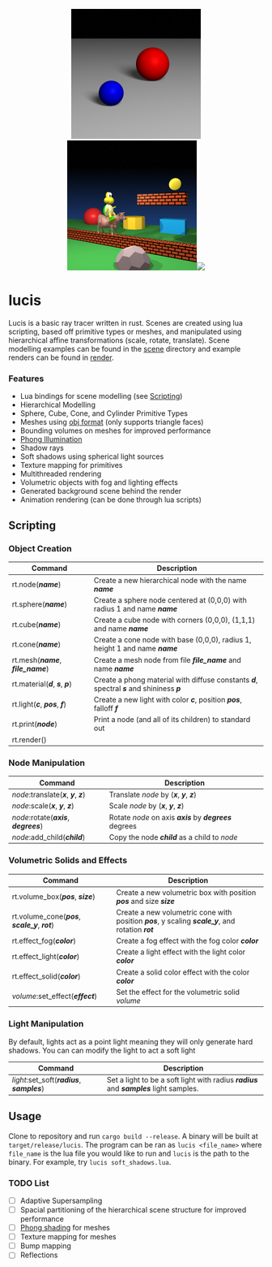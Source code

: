 <p align="center"><img src="https://github.com/shaunbennett/lucis/raw/master/render/soft_shadows.png" width="256"><img src="https://github.com/shaunbennett/lucis/raw/master/render/sample.png" width="256"><img src="https://github.com/shaunbennett/lucis/raw/master/render/fog_noman.png" width="256"></p>

# lucis
Lucis is a basic ray tracer written in rust. Scenes are created using lua scripting, based off primitive types or meshes, and manipulated using hierarchical affine transformations (scale, rotate, translate). Scene modelling examples can be found in the [scene](https://github.com/shaunbennett/lucis/tree/master/scene) directory and example renders can be found in [render](https://github.com/shaunbennett/lucis/tree/master/render).

### Features
- Lua bindings for scene modelling (see [Scripting](#scripting))
- Hierarchical Modelling
- Sphere, Cube, Cone, and Cylinder Primitive Types
- Meshes using [obj format](https://en.m.wikipedia.org/wiki/Wavefront_.obj_file) (only supports triangle faces)
- Bounding volumes on meshes for improved performance
- [Phong Illumination](https://en.m.wikipedia.org/wiki/Phong_reflection_model)
- Shadow rays
- Soft shadows using spherical light sources
- Texture mapping for primitives
- Multithreaded rendering
- Volumetric objects with fog and lighting effects
- Generated background scene behind the render
- Animation rendering (can be done through lua scripts)

## Scripting
### Object Creation
|Command | Description|
|--------|------------|
|rt.node(_**name**_)|Create a new hierarchical node with the name _**name**_|
|rt.sphere(_**name**_)|Create a sphere node centered at (0,0,0) with radius 1 and name _**name**_|
|rt.cube(_**name**_)|Create a cube node with corners (0,0,0), (1,1,1) and name _**name**_|
|rt.cone(_**name**_)|Create a cone node with base (0,0,0), radius 1, height 1 and name _**name**_|
|rt.mesh(_**name**_, _**file_name**_)|Create a mesh node from file _**file_name**_ and name _**name**_|
|rt.material(_**d**_, _**s**_, _**p**_)|Create a phong material with diffuse constants _**d**_, spectral _**s**_ and shininess _**p**_|
|rt.light(_**c**_, _**pos**_, _**f**_)|Create a new light with color _**c**_, position _**pos**_, falloff _**f**_|
|rt.print(_**node**_)|Print a node (and all of its children) to standard out|
|rt.render()||
### Node Manipulation
|Command|Description|
|----|----|
|_node_:translate(_**x**_, _**y**_, _**z**_)|Translate _node_ by (_**x**_, _**y**_, _**z**_)|
|_node_:scale(_**x**_, _**y**_, _**z**_)|Scale _node_ by (_**x**_, _**y**_, _**z**_)|
|_node_:rotate(_**axis**_, _**degrees**_)|Rotate _node_ on axis _**axis**_ by _**degrees**_ degrees|
|_node_:add_child(_**child**_)|Copy the node _**child**_ as a child to _node_|
### Volumetric Solids and Effects
|Command | Description|
|--------|------------|
|rt.volume_box(_**pos**_, _**size**_)|Create a new volumetric box with position _**pos**_ and size _**size**_|
|rt.volume_cone(_**pos**_, _**scale_y**_, _**rot**_)|Create a new volumetric cone with position _**pos**_, y scaling _**scale_y**_, and rotation _**rot**_|
|rt.effect_fog(_**color**_)|Create a fog effect with the fog color _**color**_|
|rt.effect_light(_**color**_)|Create a light effect with the light color _**color**_|
|rt.effect_solid(_**color**_)|Create a solid color effect with the color _**color**_|
|_volume_:set_effect(_**effect**_)|Set the effect for the volumetric solid _volume_|

### Light Manipulation
By default, lights act as a point light meaning they will only generate hard shadows. You can can modify the light to act a soft light

|Command|Description|
|----|----|
|_light_:set_soft(_**radius**_, _**samples**_)|Set a light to be a soft light with radius _**radius**_ and _**samples**_ light samples.

## Usage
Clone to repository and run `cargo build --release`. A binary will be built at `target/release/lucis`. The program can be ran as `lucis <file_name>` where `file_name` is the lua file you would like to run and `lucis` is the path to the binary. For example, try `lucis soft_shadows.lua`.

### TODO List
- [ ] Adaptive Supersampling
- [ ] Spacial partitioning of the hierarchical scene structure for improved performance
- [ ] [Phong shading](https://en.m.wikipedia.org/wiki/Phong_shading) for meshes
- [ ] Texture mapping for meshes
- [ ] Bump mapping
- [ ] Reflections

